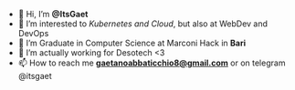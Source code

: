 - 👋 Hi, I’m **@ItsGaet**
- 👀 I’m interested to _Kubernetes and Cloud_, but also at WebDev and DevOps
- 🌱 I’m Graduate in Computer Science at Marconi Hack in **Bari**
- 💞️ I’m actually working for Desotech <3
- 📫 How to reach me **gaetanoabbaticchio8@gmail.com** or on telegram @itsgaet

<!---
ItsGaet/ItsGaet is a ✨ special ✨ repository because its `README.md` (this file) appears on your GitHub profile.
You can click the Preview link to take a look at your changes.
--->
